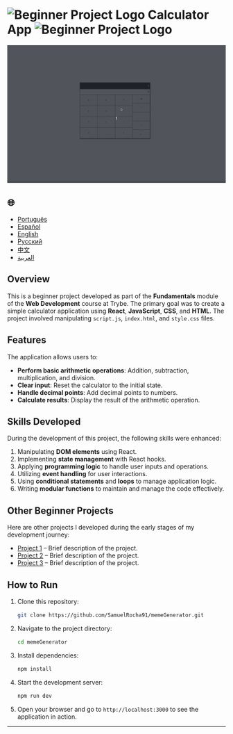 # ![Beginner Project Logo](https://img.icons8.com/emoji/48/000000/star-emoji.png) Calculator App ![Beginner Project Logo](https://img.icons8.com/emoji/48/000000/star-emoji.png)

![Project Demo](./gifs/calculator.gif)

<h2>🌐</h2>
<ul>
  <li><a href="https://github.com/SamuelRocha91/calculator" target="_blank">Português</a></li>
  <li><a href="https://github.com/SamuelRocha91/calculator/blob/main/README_es.md" target="_blank">Español</a></li>
  <li><a href="https://github.com/SamuelRocha91/calculator/blob/main/README_en.md" target="_blank">English</a></li>
  <li><a href="https://github.com/SamuelRocha91/calculator/blob/main/README_ru.md" target="_blank">Русский</a></li>
  <li><a href="https://github.com/SamuelRocha91/calculator/blob/main/README_ch.md" target="_blank">中文</a></li>
  <li><a href="https://github.com/SamuelRocha91/calculator/blob/main/README_ar.md" target="_blank">العربية</a></li>
</ul>

## Overview

This is a beginner project developed as part of the **Fundamentals** module of the **Web Development** course at Trybe. The primary goal was to create a simple calculator application using **React**, **JavaScript**, **CSS**, and **HTML**. The project involved manipulating `script.js`, `index.html`, and `style.css` files.

## Features

The application allows users to:

- **Perform basic arithmetic operations**: Addition, subtraction, multiplication, and division.
- **Clear input**: Reset the calculator to the initial state.
- **Handle decimal points**: Add decimal points to numbers.
- **Calculate results**: Display the result of the arithmetic operation.

## Skills Developed

During the development of this project, the following skills were enhanced:

1. Manipulating **DOM elements** using React.
2. Implementing **state management** with React hooks.
3. Applying **programming logic** to handle user inputs and operations.
4. Utilizing **event handling** for user interactions.
5. Using **conditional statements** and **loops** to manage application logic.
6. Writing **modular functions** to maintain and manage the code effectively.

## Other Beginner Projects

Here are other projects I developed during the early stages of my development journey:

- [Project 1](#) – Brief description of the project.
- [Project 2](#) – Brief description of the project.
- [Project 3](#) – Brief description of the project.

## How to Run

1. Clone this repository:
   ```bash
   git clone https://github.com/SamuelRocha91/memeGenerator.git
   ```
2. Navigate to the project directory:
   ```bash
   cd memeGenerator
   ```
3. Install dependencies:
   ```bash
   npm install
   ```
4. Start the development server:
   ```bash
   npm run dev
   ```
5. Open your browser and go to `http://localhost:3000` to see the application in action.

---

